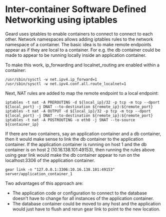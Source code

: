 Inter-container Software Defined Networking using iptables
====================================================

Geard uses iptables to enable containers to connect to connect to each other. Network namespaces allows
adding iptables rules to the network namespace of a container. The basic idea is to make remote endpoints
appear as if they are local to a container. For e.g. the db container could be made to appear to be running
locally inside an application container. 

To make this work, ip_forwarding and localnet_routing are enabled within a container:

    /usr/sbin/sysctl -w net.ipv4.ip_forward=1
    /usr/sbin/sysctl -w net.ipv4.conf.all.route_localnet=1
    
Next, NAT rules are added to map the remote endpoint to a local endpoint:

    iptables -t nat -A PREROUTING -d ${local_ip}/32 -p tcp -m tcp --dport ${local_port} -j DNAT --to-destination ${remote_ip}:${remote_port}
    iptables -t nat -A OUTPUT -d ${local_ip}/32 -p tcp -m tcp --dport ${local_port} -j DNAT --to-destination ${remote_ip}:${remote_port}
    iptables -t nat -A POSTROUTING -o eth0 -j SNAT --to-source ${container_ip}
  
If there are two containers, say an application container and a db container, then it would make
sense to link the db container to the application container. If the application container is
running on host 1 and the db container is on host 2 (10.16.138.101:49153), then running the rules above
using gear link would make the db container appear to run on the localhost:3306 of the application container.

    gear link -n "127.0.0.1:3306:10.16.138.101:49153" server/application_container_1
    
Two advantages of this approach are:
 * The application code or configuration to connect to the database doesn't have to change for all instances of the application container.
 * The database container could be moved to any host and the application would just have to flush and rerun gear link to point to the new location. 

    





